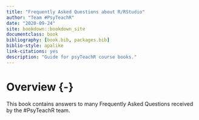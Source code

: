 ```yaml
--- 
title: "Frequently Asked Questions about R/RStudio"
author: "Team #PsyTeachR"
date: "2020-09-24"
site: bookdown::bookdown_site
documentclass: book
bibliography: [book.bib, packages.bib]
biblio-style: apalike
link-citations: yes
description: "Guide for psyTeachR course books."
---
```




# Overview {-}

This book contains answers to many Frequently Asked Questions received by the #PsyTeachR team.

<!-- TODO: add editing instructions -->
